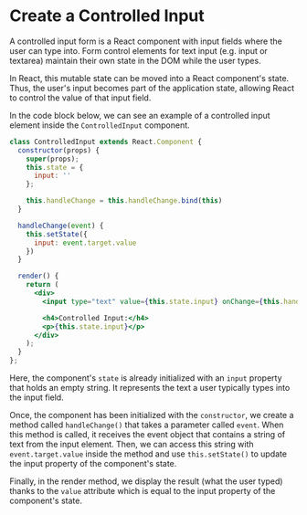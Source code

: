 # Create a Controlled Input

A controlled input form is a React component with input fields where the user can type into.
Form control elements for text input (e.g. input or textarea) maintain their own state in the DOM while the user types. 

In React, this mutable state can be moved into a React component's state. 
Thus, the user's input becomes part of the application state, allowing React to control the value of that input field. 

In the code block below, we can see an example of a controlled input element inside the `ControlledInput` component.

```jsx
class ControlledInput extends React.Component {
  constructor(props) {
    super(props);
    this.state = {
      input: ''
    };

    this.handleChange = this.handleChange.bind(this)
  }

  handleChange(event) {
    this.setState({
      input: event.target.value
    })
  }

  render() {
    return (
      <div>
        <input type="text" value={this.state.input} onChange={this.handleChange} />

        <h4>Controlled Input:</h4>
        <p>{this.state.input}</p>
      </div>
    );
  }
};
```

Here, the component's `state` is already initialized with an `input` property that holds an empty string.
It represents the text a user typically types into the input field.

Once, the component has been initialized with the `constructor`, we create a method called `handleChange()` that takes a parameter called `event`.
When this method is called, it receives the event object that contains a string of text from the input element.
Then, we can access this string with `event.target.value` inside the method and use `this.setState()` to update the input property of the component's state.

Finally, in the render method, we display the result (what the user typed) thanks to the `value` attribute which is equal to the input property of the component's state.
